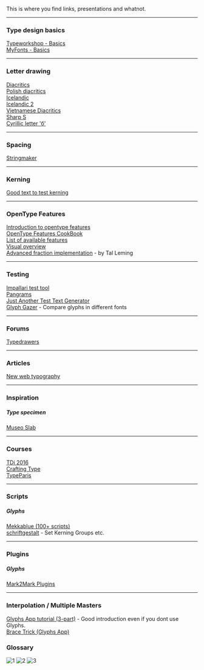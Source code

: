 This is where you find links, presentations and whatnot.  

---

### Type design basics
[Typeworkshop - Basics](http://www.typeworkshop.com/index.php?id1=type-basics)  
[MyFonts - Basics](https://foundry.myfonts.com/guides/#type-design-basics)  

---

### Letter drawing
[Diacritics](http://diacritics.typo.cz/index.php?id=1)  
[Polish diacritics](http://www.twardoch.com/download/polishhowto/intro.html)  
[Icelandic](http://66.147.242.192/~operinan/2/2.11/index.htm)  
[Icelandic 2](http://font.is/letur-the-making-of-thorn-thorn-eth-eth/)  
[Vietnamese Diacritics](https://vietnamesetypography.com/)  
[Sharp S](https://typography.guru/journal/german-sharp-s-design/)  
[Cyrillic letter 'б'](http://typejournal.ru/en/articles/Cyrillic-Be-Vision)  

---

### Spacing
[Stringmaker](http://tools.ninastoessinger.com/stringmaker/index.php)  

---

### Kerning
[Good text to test kerning](http://www.logofontandlettering.com/kernking.html)  

---

### OpenType Features
[Introduction to opentype features](http://ilovetypography.com/OpenType/opentype-features.html)  
[OpenType Features CookBook](http://opentypecookbook.com/)  
[List of available features](https://en.wikipedia.org/wiki/List_of_typographic_features)  
[Visual overview](https://typofonderie.com/font-support/opentype-features/)  
[Advanced fraction implementation](http://web.archive.org/web/20130325033504/http://talleming.com/2009/10/01/fraction-fever-2/) - by Tal Leming  

---

### Testing
[Impallari test tool](http://www.impallari.com/testing/)  
[Pangrams](http://clagnut.com/blog/2380/)  
[Just Another Test Text Generator](http://justanotherfoundry.com/generator)  
[Glyph Gazer](https://typeresources.github.io/glyph-gazer/) - Compare glyphs in different fonts  

---

### Forums
[Typedrawers](http://typedrawers.com)  

---

### Articles
[New web typography](https://www.robinrendle.com/essays/new-web-typography/)  

---

### Inspiration

##### Type specimen
[Museo Slab](http://www.exljbris.com/pdf/Museo_Slab_specimen.pdf)  

---

### Courses
[TDi 2016](http://typefacedesign.net/courses/tdi/)  
[Crafting Type](http://craftingtype.com)  
[TypeParis](https://www.typeparis.com/)  

---

### Scripts

##### Glyphs
[Mekkablue (100+ scripts)](https://github.com/mekkablue/Glyphs-Scripts)  
[schriftgestalt](https://github.com/schriftgestalt/Glyphs-Scripts/) - Set Kerning Groups etc.  

---

### Plugins

##### Glyphs
[Mark2Mark Plugins](https://github.com/Mark2Mark/Glyphsapp-Plugins)  

---

### Interpolation / Multiple Masters

[Glyphs App tutorial (3-part)](https://www.glyphsapp.com/tutorials/multiple-masters-part-1-setting-up-masters) - Good introduction even if you dont use Glyphs.  
[Brace Trick (Glyphs App)](https://glyphsapp.com/tutorials/additional-masters-for-individual-glyphs-the-brace-trick)  

### Glossary

![1](http://imgur.com/onHygND.jpg)
![2](http://i.imgur.com/GvNHeSv.jpg)
![3](http://i.imgur.com/fhjk1BN.jpg)
